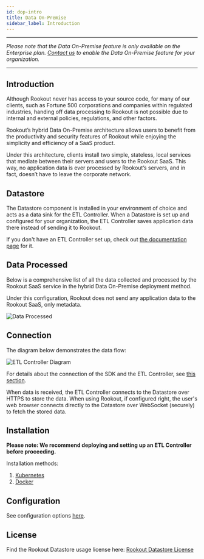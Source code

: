 ```yaml
---
id: dop-intro
title: Data On-Premise
sidebar_label: Introduction
---
```


---

*Please note that the Data On-Premise feature is only available on the Enterprise plan. [Contact us](https://www.rookout.com/company/contact) to enable the Data On-Premise feature for your organization.*

---

## Introduction

Although Rookout never has access to your source code, for many of our clients, such as Fortune 500 corporations and companies within regulated industries, handing off data processing to Rookout is not possible due to internal and external policies, regulations, and other factors.

Rookout’s hybrid Data On-Premise architecture allows users to benefit from the productivity and security features of Rookout while enjoying the simplicity and efficiency of a SaaS product. 

Under this architecture, clients install two simple, stateless, local services that mediate between their servers and users to the Rookout SaaS. This way, no application data is ever processed by Rookout’s servers, and in fact, doesn’t have to leave the corporate network.

## Datastore

The Datastore component is installed in your environment of choice and acts as a data sink for the ETL Controller. When a Datastore is set up and configured for your organization, the ETL Controller saves application data there instead of sending it to Rookout.  

If you don't have an ETL Controller set up, check out [the documentation page](etl-controller-intro.md) for it.

## Data Processed

Below is a comprehensive list of all the data collected and processed by the Rookout SaaS service in the hybrid Data On-Premise deployment method.

Under this configuration, Rookout does not send any application data to the Rookout SaaS, only metadata.

![Data Processed](/img/screenshots/data_processed.png)

## Connection

The diagram below demonstrates the data flow:

![ETL Controller Diagram](/img/screenshots/datastore_diagram.png)

For details about the connection of the SDK and the ETL Controller, see [this section](etl-controller-intro#connection).

When data is received, the ETL Controller connects to the Datastore over HTTPS to store the data. When using Rookout, if configured right, the user's web browser connects directly to the Datastore over WebSocket (securely) to fetch the stored data.

## Installation

**Please note: We recommend deploying and setting up an ETL Controller before proceeding.**

Installation methods:

1. [Kubernetes](datastore-k8s.md)
2. [Docker](datastore-docker.md)

## Configuration

See configuration options [here](datastore-config.md).

## License

Find the Rookout Datastore usage license here:
[Rookout Datastore License](license.md)
